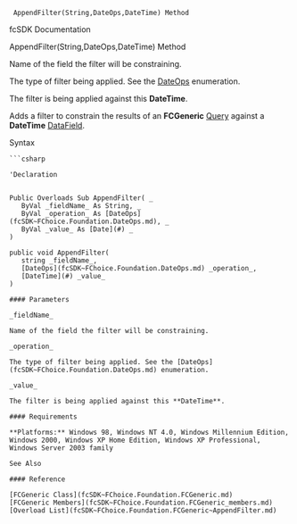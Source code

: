 ﻿     AppendFilter(String,DateOps,DateTime) Method                                                   

fcSDK Documentation

AppendFilter(String,DateOps,DateTime) Method

Name of the field the filter will be constraining.

The type of filter being applied. See the [DateOps](fcSDK~FChoice.Foundation.DateOps.md) enumeration.

The filter is being applied against this **DateTime**.

Adds a filter to constrain the results of an **FCGeneric** [Query](fcSDK~FChoice.Foundation.FCGeneric~Query.md) against a **DateTime** [DataField](fcSDK~FChoice.Foundation.FCGeneric~DataFields.md).

Syntax

```vbnet
```csharp

'Declaration
 

Public Overloads Sub AppendFilter( _
   ByVal _fieldName_ As String, _
   ByVal _operation_ As [DateOps](fcSDK~FChoice.Foundation.DateOps.md), _
   ByVal _value_ As [Date](#) _
) 

public void AppendFilter( 
   string _fieldName_,
   [DateOps](fcSDK~FChoice.Foundation.DateOps.md) _operation_,
   [DateTime](#) _value_
)

#### Parameters

_fieldName_

Name of the field the filter will be constraining.

_operation_

The type of filter being applied. See the [DateOps](fcSDK~FChoice.Foundation.DateOps.md) enumeration.

_value_

The filter is being applied against this **DateTime**.

#### Requirements

**Platforms:** Windows 98, Windows NT 4.0, Windows Millennium Edition, Windows 2000, Windows XP Home Edition, Windows XP Professional, Windows Server 2003 family

See Also

#### Reference

[FCGeneric Class](fcSDK~FChoice.Foundation.FCGeneric.md)  
[FCGeneric Members](fcSDK~FChoice.Foundation.FCGeneric_members.md)  
[Overload List](fcSDK~FChoice.Foundation.FCGeneric~AppendFilter.md)